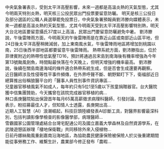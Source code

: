 中央氣象署表示，受到太平洋高壓影響，未來一週都是高溫炎熱的天氣型態，尤其今明兩天特別炎熱，明天核三公投民眾出門投票要留意防曬。
明天是核三公投日及部分選區的公職人員選舉罷免投票日，中央氣象署預報員劉沛滕向媒體表示，未來一週都是高溫炎熱的天氣型態，尤其今明兩天受到太平洋高壓影響特別熱，明天大台北地區要留意攝氏37度以上高溫，民眾出門要留意防曬避免中暑。
劉沛滕說，午後雷陣雨方面，今明兩天的午後雷陣雨是在靠近山區或南部近山區平地，但24日後太平洋高壓稍微減弱，加上東南風水氣，午後雷陣雨地區將增加到桃園以南，25日後西半部地區都要留意午後雷陣雨。
熱帶系統方面，劉沛滕指出，位於菲律賓附近的熱帶性低氣壓TD16，預計將通過呂宋島到南海後有機率增強為今年第13號颱風劍魚，時間點最快落在今天晚上，但明天增強的機率最高。
劉沛滕說，後續在關島南邊海域的條件適合熱帶系統生成，但是否會生成還要再觀察。
                    近日醫師涉及性侵等性平事件頻傳，在外界呼聲不斷、朝野緊盯下下，衛福部近日總算推出俗稱狼醫平台的「醫事人員性別事件資訊專區...                  
                    兒童器官移植風氣不如成人，每年約只有5位1至5歲以下孩童捐贈器官。台大醫院獲中信集團贊助，今天攜曾在該院完成器官移植的病...                  
                    林口長庚醫院貼出保證首年每月65萬高薪徵求病理科醫師，引發討論，院方低調表示，盼招募最佳人才，但知情人士透露，長庚開出高...                  
                    近期人工智慧（AI）浪潮崛起，科技巨頭陸續發表AI診斷工具，對醫界影響最深科別，包括判讀影像學檢查的影像醫學部，病理醫師...                  
                    雪霸國家公園管理處結合台灣宅配通公司及國立嘉義大學森林及自然資源學系，在武陵遊憩區辦理「棲地保衛戰」共同移除外來入侵植物...                  
                    日前丹娜絲颱風重創嘉南沿海地區，為協助農民健康保險被保險人於災後重建期間能從事勞務工作、維繫生計，農業部今修正發布「農暇...                  